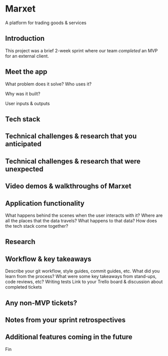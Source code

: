 # Marxet
A platform for trading goods &amp; services

## Introduction
This project was a brief 2-week sprint where our team *completed* an MVP for an external client.

## Meet the app
What problem does it solve? Who uses it?

Why was it built?

User inputs & outputs

## Tech stack

## Technical challenges & research that you anticipated

## Technical challenges & research that were unexpected

## Video demos & walkthroughs of Marxet

## Application functionality
What happens behind the scenes when the user interacts with it?
Where are all the places that the data travels?
What happens to that data?
How does the tech stack come together?

## Research

## Workflow & key takeaways
Describe your git workflow, style guides, commit guides, etc.
What did you learn from the process?
What were some key takeaways from stand-ups, code reviews, etc?
Writing tests
Link to your Trello board & discussion about completed tickets

## Any non-MVP tickets?

## Notes from your sprint retrospectives

## Additional features coming in the future

Fin
